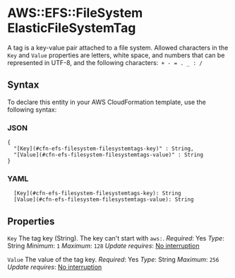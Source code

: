 # AWS::EFS::FileSystem ElasticFileSystemTag<a name="aws-properties-efs-filesystem-filesystemtags"></a>

A tag is a key\-value pair attached to a file system\. Allowed characters in the `Key` and `Value` properties are letters, white space, and numbers that can be represented in UTF\-8, and the following characters:` + - = . _ : /`

## Syntax<a name="aws-properties-efs-filesystem-filesystemtags-syntax"></a>

To declare this entity in your AWS CloudFormation template, use the following syntax:

### JSON<a name="aws-properties-efs-filesystem-filesystemtags-syntax.json"></a>

```
{
  "[Key](#cfn-efs-filesystem-filesystemtags-key)" : String,
  "[Value](#cfn-efs-filesystem-filesystemtags-value)" : String
}
```

### YAML<a name="aws-properties-efs-filesystem-filesystemtags-syntax.yaml"></a>

```
  [Key](#cfn-efs-filesystem-filesystemtags-key): String
  [Value](#cfn-efs-filesystem-filesystemtags-value): String
```

## Properties<a name="aws-properties-efs-filesystem-filesystemtags-properties"></a>

`Key`  <a name="cfn-efs-filesystem-filesystemtags-key"></a>
The tag key \(String\)\. The key can't start with `aws:`\.
*Required*: Yes
*Type*: String
*Minimum*: `1`
*Maximum*: `128`
*Update requires*: [No interruption](https://docs.aws.amazon.com/AWSCloudFormation/latest/UserGuide/using-cfn-updating-stacks-update-behaviors.html#update-no-interrupt)

`Value`  <a name="cfn-efs-filesystem-filesystemtags-value"></a>
The value of the tag key\.
*Required*: Yes
*Type*: String
*Maximum*: `256`
*Update requires*: [No interruption](https://docs.aws.amazon.com/AWSCloudFormation/latest/UserGuide/using-cfn-updating-stacks-update-behaviors.html#update-no-interrupt)
